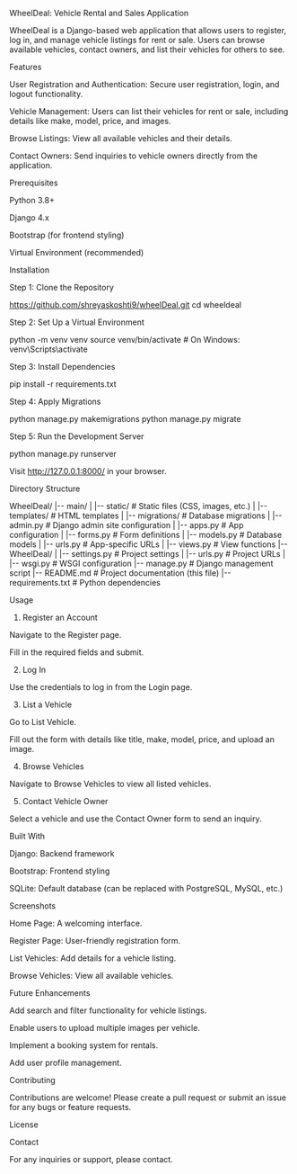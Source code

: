 WheelDeal: Vehicle Rental and Sales Application

WheelDeal is a Django-based web application that allows users to register, log in, and manage vehicle listings for rent or sale. Users can browse available vehicles, contact owners, and list their vehicles for others to see.

Features

User Registration and Authentication: Secure user registration, login, and logout functionality.

Vehicle Management: Users can list their vehicles for rent or sale, including details like make, model, price, and images.

Browse Listings: View all available vehicles and their details.

Contact Owners: Send inquiries to vehicle owners directly from the application.

Prerequisites

Python 3.8+

Django 4.x

Bootstrap (for frontend styling)

Virtual Environment (recommended)

Installation

Step 1: Clone the Repository

https://github.com/shreyaskoshti9/wheelDeal.git
cd wheeldeal

Step 2: Set Up a Virtual Environment

python -m venv venv
source venv/bin/activate   # On Windows: venv\Scripts\activate

Step 3: Install Dependencies

pip install -r requirements.txt

Step 4: Apply Migrations

python manage.py makemigrations
python manage.py migrate

Step 5: Run the Development Server

python manage.py runserver

Visit http://127.0.0.1:8000/ in your browser.

Directory Structure

WheelDeal/
|-- main/
|   |-- static/           # Static files (CSS, images, etc.)
|   |-- templates/        # HTML templates
|   |-- migrations/       # Database migrations
|   |-- admin.py          # Django admin site configuration
|   |-- apps.py           # App configuration
|   |-- forms.py          # Form definitions
|   |-- models.py         # Database models
|   |-- urls.py           # App-specific URLs
|   |-- views.py          # View functions
|-- WheelDeal/
|   |-- settings.py       # Project settings
|   |-- urls.py           # Project URLs
|   |-- wsgi.py           # WSGI configuration
|-- manage.py             # Django management script
|-- README.md             # Project documentation (this file)
|-- requirements.txt      # Python dependencies

Usage

1. Register an Account

Navigate to the Register page.

Fill in the required fields and submit.

2. Log In

Use the credentials to log in from the Login page.

3. List a Vehicle

Go to List Vehicle.

Fill out the form with details like title, make, model, price, and upload an image.

4. Browse Vehicles

Navigate to Browse Vehicles to view all listed vehicles.

5. Contact Vehicle Owner

Select a vehicle and use the Contact Owner form to send an inquiry.

Built With

Django: Backend framework

Bootstrap: Frontend styling

SQLite: Default database (can be replaced with PostgreSQL, MySQL, etc.)

Screenshots

Home Page: A welcoming interface.

Register Page: User-friendly registration form.

List Vehicles: Add details for a vehicle listing.

Browse Vehicles: View all available vehicles.

Future Enhancements

Add search and filter functionality for vehicle listings.

Enable users to upload multiple images per vehicle.

Implement a booking system for rentals.

Add user profile management.

Contributing

Contributions are welcome! Please create a pull request or submit an issue for any bugs or feature requests.

License

Contact

For any inquiries or support, please contact.
